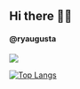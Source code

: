 ## Hi there 👋🏼

<!--
**ryaugusta/ryaugusta** is a ✨ _special_ ✨ repository because its `README.md` (this file) appears on your GitHub profile.

Here are some ideas to get you started:

- 🔭 I’m currently working on ...
- 🌱 I’m currently learning ...
- 👯 I’m looking to collaborate on ...
- 🤔 I’m looking for help with ...
- 💬 Ask me about ...
- 📫 How to reach me: ...
- 😄 Pronouns: ...
- ⚡ Fun fact: ...
-->
#### @ryaugusta


![](https://komarev.com/ghpvc/?username=ryaugusta)

<!-- [![Anurag's github stats](https://github-readme-stats.vercel.app/api?username=ryaugusta&count_private=true&show_icons=true&theme=highcontrast)](https://github.com/anuraghazra/github-readme-stats) -->

[![Top Langs](https://github-readme-stats.vercel.app/api/top-langs/?username=ryaugusta&layout=compact)](https://github.com/anuraghazra/github-readme-stats)
